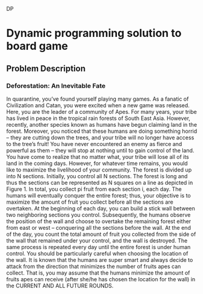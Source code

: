 DP
# Dynamic programming solution to board game

## Problem Description

### Deforestation: An Inevitable Fate
In quarantine, you’ve found yourself playing many games. As a fanatic of Civilization and
Catan, you were excited when a new game was released.
Here, you are the leader of a community of Apes. For many years, your tribe has lived in
peace in the tropical rain forests of South East Asia. However, recently, another species known
as humans have begun claiming land in the forest. Moreover, you noticed that these humans are
doing something horrid – they are cutting down the trees, and your tribe will no longer have access
to the tree’s fruit!
You have never encountered an enemy as fierce and powerful as them – they will stop at nothing
until to gain control of the land. You have come to realize that no matter what, your tribe will lose
all of its land in the coming days. However, for whatever time remains, you would like to maximize
the livelihood of your community.
The forest is divided up into N sections. Initially, you control all N sections. The forest is long
and thus the sections can be represented as N squares on a line as depicted in Figure 1. In total,
you collect pi fruit from each section i, each day.
The humans will eventually conquer the entire forest; thus, your objective is to maximize the
amount of fruit you collect before all the sections are overtaken.
At the beginning of each day, you can build a stick wall between two neighboring sections you
control. Subsequently, the humans observe the position of the wall and choose to overtake the
remaining forest either from east or west – conquering all the sections before the wall. At the
end of the day, you count the total amount of fruit you collected from the side of the wall that
remained under your control, and the wall is destroyed. The same process is repeated every
day until the entire forest is under human control.
You should be particularly careful when choosing the location of the wall. It is known that the
humans are super smart and always decide to attack from the direction that minimizes the number
of fruits apes can collect. That is, you may assume that the humans minimize the amount
of fruits apes can receive (after she/he has chosen the location for the wall) in the
CURRENT AND ALL FUTURE ROUNDS.
